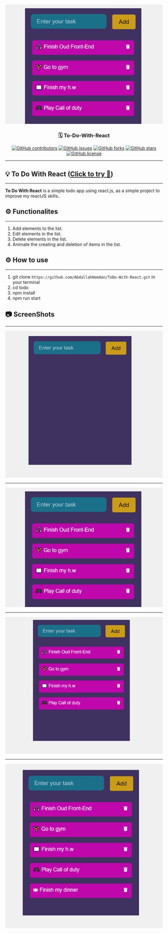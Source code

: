 <p align="center">
  <a href="" rel="noopener">
 <img  src="https://github.com/AbdallahHemdan/ToDo-With-React/blob/master/screenshots/3.png" alt="ToDo logo"></a>
</p>

<h3 align="center">🗓 To-Do-With-React</h3>
<div align="center">

[![GitHub contributors](https://img.shields.io/github/contributors/AbdallahHemdan/ToDo-With-React)](https://github.com/AbdallahHemdan/ToDo-With-React/contributors)
[![GitHub issues](https://img.shields.io/github/issues/AbdallahHemdan/ToDo-With-React)](https://github.com/AbdallahHemdan/ToDo-With-React/issues)
[![GitHub forks](https://img.shields.io/github/forks/AbdallahHemdan/ToDo-With-React)](https://github.com/AbdallahHemdan/ToDo-With-React/network)
[![GitHub stars](https://img.shields.io/github/stars/AbdallahHemdan/ToDo-With-React)](https://github.com/AbdallahHemdan/ToDo-With-React/stargazers)
[![GitHub license](https://img.shields.io/github/license/AbdallahHemdan/ToDo-With-React)](https://github.com/AbdallahHemdan/ToDo-With-React/blob/master/LICENSE)

</div>

---
## 💡 To Do With React ([Click to try 🚀](https://abdallahhemdan.github.io/ToDo-With-React/))
------------------------------------------------------------------------------------------------------

**To Do With React** is a simple todo app using react.js, as a simple project to improve my reactJS skills..

## ⚙ Functionalites
------------------

1. Add elements to the list.
2. Edit elements in the list.
3. Delete elements in the list.
4. Animate the creating and deletion of items in the list.

## ⚙ How to use
------------------

1. git clone ```https://github.com/AbdallahHemdan/ToDo-With-React.git``` in your terminal
2. cd todo
3. npm install
4. npm run start

## 📷 ScreenShots 
-------------------

<div align="center">
  
<img src="https://github.com/AbdallahHemdan/ToDo-With-React/blob/master/screenshots/5.png">
<hr>
<img src="https://github.com/AbdallahHemdan/ToDo-With-React/blob/master/screenshots/3.png">
<hr>
<img src="https://github.com/AbdallahHemdan/ToDo-With-React/blob/master/screenshots/4.png">
<hr>
<img src="https://github.com/AbdallahHemdan/ToDo-With-React/blob/master/screenshots/6.png">

</div>
